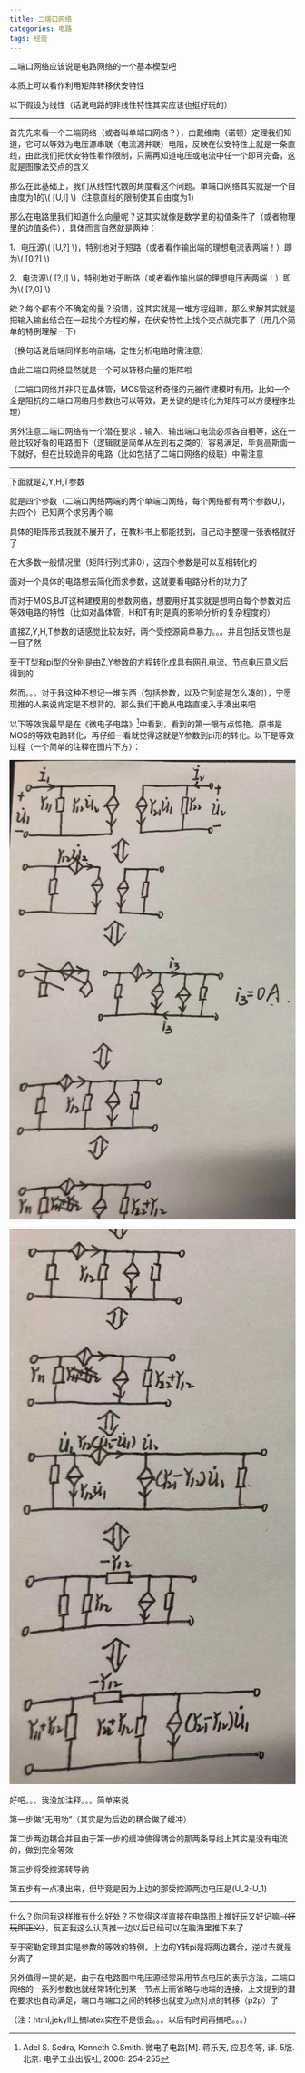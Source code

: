 ```yaml
---
title: 二端口网络
categories: 电路
tags: 经验
---
```




二端口网络应该说是电路网络的一个基本模型吧

本质上可以看作利用矩阵转移伏安特性

以下假设为线性（话说电路的非线性特性其实应该也挺好玩的）

---

首先先来看一个二端网络（或者叫单端口网络？），由戴维南（诺顿）定理我们知道，它可以等效为电压源串联（电流源并联）电阻，反映在伏安特性上就是一条直线，由此我们把伏安特性看作限制，只需再知道电压或电流中任一个即可完备，这就是图像法交点的含义

那么在此基础上，我们从线性代数的角度看这个问题。单端口网络其实就是一个自由度为1的\\( [U,I] \\)（注意直线的限制使其自由度为1）

那么在电路里我们知道什么向量呢？这其实就像是数学里的初值条件了（或者物理里的边值条件），具体而言自然就是两种：

1、电压源\\( [U,?] \\)，特别地对于短路（或者看作输出端的理想电流表两端！）即为\\( [0,?] \\)

2、电流源\\( [?,I] \\)​，特别地对于断路（或者看作输出端的理想电压表两端！）即为\\( [?,0] \\)

欸？每个都有个不确定的量？没错，这其实就是一堆方程组嘛，那么求解其实就是把输入输出结合在一起找个方程的解，在伏安特性上找个交点就完事了（用几个简单的特例理解一下）

（换句话说后端同样影响前端，定性分析电路时需注意）

由此二端口网络显然就是一个可以转移向量的矩阵啦

（二端口网络并非只在晶体管，MOS管这种奇怪的元器件建模时有用，比如一个全是阻抗的二端口网络用参数也可以等效，更关键的是转化为矩阵可以方便程序处理）

另外注意二端口网络有一个潜在要求：输入、输出端口电流必须各自相等，这在一般比较好看的电路图下（逻辑就是简单从左到右之类的）容易满足，毕竟高斯面一下就好，但在比较诡异的电路（比如包括了二端口网络的级联）中需注意

---

下面就是Z,Y,H,T参数

就是四个参数（二端口网络两端的两个单端口网络，每个网络都有两个参数U,I，共四个）已知两个求另两个嘛

具体的矩阵形式我就不展开了，在教科书上都能找到，自己动手整理一张表格就好了

在大多数一般情况里（矩阵行列式非0），这四个参数是可以互相转化的

面对一个具体的电路想去简化而求参数，这就要看电路分析的功力了

而对于MOS,BJT这种建模用的参数网络，想要用好其实就是想明白每个参数对应等效电路的特性（比如对晶体管，H和T有时是真的影响分析的复杂程度的）

直接Z,Y,H,T参数的话感觉比较友好，两个受控源简单暴力。。。并且包括反馈也是一目了然

至于T型和pi型的分别是由Z,Y参数的方程转化成具有网孔电流、节点电压意义后得到的

然而。。。对于我这种不想记一堆东西（包括参数，以及它到底是怎么凑的），宁愿现推的人来说肯定是不想背的，那么我们干脆从电路直接入手凑出来吧

以下等效我最早是在《微电子电路》[^1]中看到，看到的第一眼有点惊艳，原书是MOS的等效电路转化，再仔细一看就觉得这就是Y参数到pi形的转化。以下是等效过程（一个简单的注释在图片下方）：

![Y_pi(1)](/assets/images/Y_pi(1).jpg)

![Y_pi(2)](/assets/images/Y_pi(2).jpg)

好吧。。。我没加注释。。。简单来说

第一步做“无用功”（其实是为后边的耦合做了缓冲）

第二步两边耦合并且由于第一步的缓冲使得耦合的那两条导线上其实是没有电流的，做到完全等效

第三步将受控源转导纳

第五步有一点凑出来，但毕竟是因为上边的那受控源两边电压是(U_2-U_1)

---

什么？你问我这样推有什么好处？不觉得这样直接在电路图上推好玩又好记嘛~~（好玩即正义）~~，反正我这么认真推一边以后已经可以在脑海里推下来了

至于密勒定理其实是参数的等效的特例，上边的Y转pi是将两边耦合，逆过去就是分离了



另外值得一提的是，由于在电路图中电压源经常采用节点电压的表示方法，二端口网络的一系列参数也就经常转化到某一节点上而省略与地端的连接，上文提到的潜在要求也自动满足，端口与端口之间的转移也就变为点对点的转移（p2p）了



（注：html,jekyll上搞latex实在不是很会。。。以后有时间再搞吧。。。）



[^1]: Adel S. Sedra, Kenneth C.Smith. 微电子电路[M]. 蒋乐天, 应忍冬等, 译. 5版. 北京: 电子工业出版社, 2006: 254-255